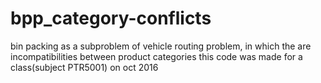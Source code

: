# bpp_category-conflicts
bin packing as a subproblem of vehicle routing problem, in which the are incompatibilities between product categories
this code was made for a class(subject PTR5001) on oct 2016
